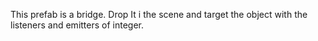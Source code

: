 This prefab is a bridge.
Drop It i the scene and target the object with the listeners and emitters of integer.

